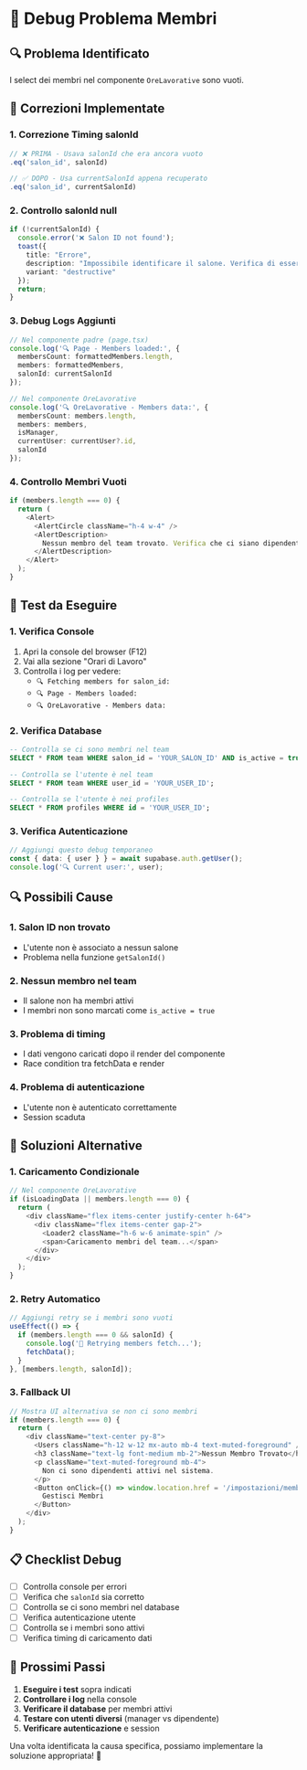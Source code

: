 # 🐛 Debug Problema Membri

## 🔍 **Problema Identificato**

I select dei membri nel componente `OreLavorative` sono vuoti.

## 🔧 **Correzioni Implementate**

### 1. **Correzione Timing salonId**
```typescript
// ❌ PRIMA - Usava salonId che era ancora vuoto
.eq('salon_id', salonId)

// ✅ DOPO - Usa currentSalonId appena recuperato
.eq('salon_id', currentSalonId)
```

### 2. **Controllo salonId null**
```typescript
if (!currentSalonId) {
  console.error('❌ Salon ID not found');
  toast({
    title: "Errore",
    description: "Impossibile identificare il salone. Verifica di essere autenticato correttamente.",
    variant: "destructive"
  });
  return;
}
```

### 3. **Debug Logs Aggiunti**
```typescript
// Nel componente padre (page.tsx)
console.log('🔍 Page - Members loaded:', {
  membersCount: formattedMembers.length,
  members: formattedMembers,
  salonId: currentSalonId
});

// Nel componente OreLavorative
console.log('🔍 OreLavorative - Members data:', {
  membersCount: members.length,
  members: members,
  isManager,
  currentUser: currentUser?.id,
  salonId
});
```

### 4. **Controllo Membri Vuoti**
```typescript
if (members.length === 0) {
  return (
    <Alert>
      <AlertCircle className="h-4 w-4" />
      <AlertDescription>
        Nessun membro del team trovato. Verifica che ci siano dipendenti attivi nel sistema.
      </AlertDescription>
    </Alert>
  );
}
```

## 🧪 **Test da Eseguire**

### 1. **Verifica Console**
1. Apri la console del browser (F12)
2. Vai alla sezione "Orari di Lavoro"
3. Controlla i log per vedere:
   - `🔍 Fetching members for salon_id:`
   - `🔍 Page - Members loaded:`
   - `🔍 OreLavorative - Members data:`

### 2. **Verifica Database**
```sql
-- Controlla se ci sono membri nel team
SELECT * FROM team WHERE salon_id = 'YOUR_SALON_ID' AND is_active = true;

-- Controlla se l'utente è nel team
SELECT * FROM team WHERE user_id = 'YOUR_USER_ID';

-- Controlla se l'utente è nei profiles
SELECT * FROM profiles WHERE id = 'YOUR_USER_ID';
```

### 3. **Verifica Autenticazione**
```typescript
// Aggiungi questo debug temporaneo
const { data: { user } } = await supabase.auth.getUser();
console.log('🔍 Current user:', user);
```

## 🔍 **Possibili Cause**

### 1. **Salon ID non trovato**
- L'utente non è associato a nessun salone
- Problema nella funzione `getSalonId()`

### 2. **Nessun membro nel team**
- Il salone non ha membri attivi
- I membri non sono marcati come `is_active = true`

### 3. **Problema di timing**
- I dati vengono caricati dopo il render del componente
- Race condition tra fetchData e render

### 4. **Problema di autenticazione**
- L'utente non è autenticato correttamente
- Session scaduta

## 🚀 **Soluzioni Alternative**

### 1. **Caricamento Condizionale**
```typescript
// Nel componente OreLavorative
if (isLoadingData || members.length === 0) {
  return (
    <div className="flex items-center justify-center h-64">
      <div className="flex items-center gap-2">
        <Loader2 className="h-6 w-6 animate-spin" />
        <span>Caricamento membri del team...</span>
      </div>
    </div>
  );
}
```

### 2. **Retry Automatico**
```typescript
// Aggiungi retry se i membri sono vuoti
useEffect(() => {
  if (members.length === 0 && salonId) {
    console.log('🔄 Retrying members fetch...');
    fetchData();
  }
}, [members.length, salonId]);
```

### 3. **Fallback UI**
```typescript
// Mostra UI alternativa se non ci sono membri
if (members.length === 0) {
  return (
    <div className="text-center py-8">
      <Users className="h-12 w-12 mx-auto mb-4 text-muted-foreground" />
      <h3 className="text-lg font-medium mb-2">Nessun Membro Trovato</h3>
      <p className="text-muted-foreground mb-4">
        Non ci sono dipendenti attivi nel sistema.
      </p>
      <Button onClick={() => window.location.href = '/impostazioni/membri'}>
        Gestisci Membri
      </Button>
    </div>
  );
}
```

## 📋 **Checklist Debug**

- [ ] Controlla console per errori
- [ ] Verifica che `salonId` sia corretto
- [ ] Controlla se ci sono membri nel database
- [ ] Verifica autenticazione utente
- [ ] Controlla se i membri sono attivi
- [ ] Verifica timing di caricamento dati

## 🎯 **Prossimi Passi**

1. **Eseguire i test** sopra indicati
2. **Controllare i log** nella console
3. **Verificare il database** per membri attivi
4. **Testare con utenti diversi** (manager vs dipendente)
5. **Verificare autenticazione** e session

Una volta identificata la causa specifica, possiamo implementare la soluzione appropriata! 🔧 